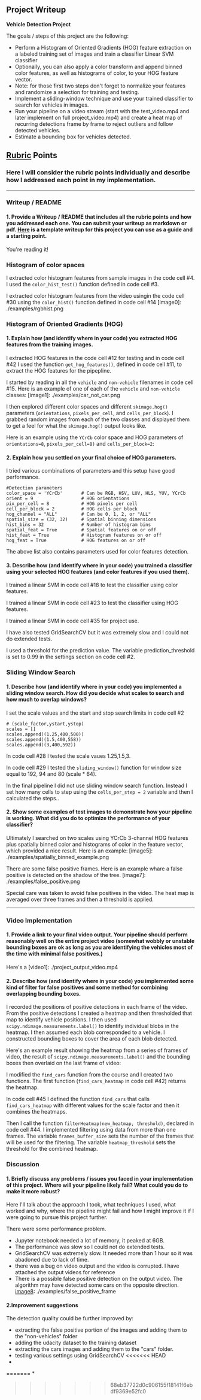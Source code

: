 ## Project Writeup

**Vehicle Detection Project**

The goals / steps of this project are the following:

* Perform a Histogram of Oriented Gradients (HOG) feature extraction on a labeled training set of images and train a classifier Linear SVM classifier
* Optionally, you can also apply a color transform and append binned color features, as well as histograms of color, to your HOG feature vector. 
* Note: for those first two steps don't forget to normalize your features and randomize a selection for training and testing.
* Implement a sliding-window technique and use your trained classifier to search for vehicles in images.
* Run your pipeline on a video stream (start with the test_video.mp4 and later implement on full project_video.mp4) and create a heat map of recurring detections frame by frame to reject outliers and follow detected vehicles.
* Estimate a bounding box for vehicles detected.


## [Rubric](https://review.udacity.com/#!/rubrics/513/view) Points
### Here I will consider the rubric points individually and describe how I addressed each point in my implementation.  

---
### Writeup / README

#### 1. Provide a Writeup / README that includes all the rubric points and how you addressed each one.  You can submit your writeup as markdown or pdf.  [Here](https://github.com/udacity/CarND-Vehicle-Detection/blob/master/writeup_template.md) is a template writeup for this project you can use as a guide and a starting point.  

You're reading it!

### Histogram of color spaces
I extracted color histogram features from sample images in the code cell #4. I used the `color_hist_test()` function defined in code cell #3.

I extracted color histogram features from the video usingin the code cell #30 using the `color_hist()` function defined in code cell #14
[image0]: ./examples/rgbhist.png


### Histogram of Oriented Gradients (HOG)

#### 1. Explain how (and identify where in your code) you extracted HOG features from the training images.

I extracted HOG features in the code cell #12 for testing and in code cell #42 I used the function `get_hog_features()`, defined in code cell #11, to extract the HOG features for the pipepline.

I started by reading in all the `vehicle` and `non-vehicle` filenames in code cell #15.  Here is an example of one of each of the `vehicle` and `non-vehicle` classes:
[image1]: ./examples/car_not_car.png

I then explored different color spaces and different `skimage.hog()` parameters (`orientations`, `pixels_per_cell`, and `cells_per_block`).  I grabbed random images from each of the two classes and displayed them to get a feel for what the `skimage.hog()` output looks like.

Here is an example using the `YCrCb` color space and HOG parameters of `orientations=8`, `pixels_per_cell=8)` and `cells_per_block=2`:

[image2]: ./examples/HOG_example.png

#### 2. Explain how you settled on your final choice of HOG parameters.

I tried various combinations of parameters and this setup have good performance.

```
#Detection parameters
color_space = 'YCrCb' 		# Can be RGB, HSV, LUV, HLS, YUV, YCrCb
orient = 9   				# HOG orientations
pix_per_cell = 8 			# HOG pixels per cell
cell_per_block = 2 			# HOG cells per block
hog_channel = "ALL" 		# Can be 0, 1, 2, or "ALL"
spatial_size = (32, 32)		# Spatial binning dimensions
hist_bins = 32    			# Number of histogram bins
spatial_feat = True 		# Spatial features on or off
hist_feat = True 			# Histogram features on or off
hog_feat = True 			# HOG features on or off
```

The above list also contains parameters used for color features detection.


#### 3. Describe how (and identify where in your code) you trained a classifier using your selected HOG features (and color features if you used them).

I trained a linear SVM in code cell #18 to test the classifier using color features.

I trained a linear SVM in code cell #23 to test the classifier using HOG  features.

I trained a linear SVM in code cell #35 for project use.

I have also tested GridSearchCV but it was extremely slow and I could not do extended tests.

I used a threshold for the prediction value. The variable prediction_threshold is set to 0.99 in the settings section on code cell #2.

### Sliding Window Search

#### 1. Describe how (and identify where in your code) you implemented a sliding window search.  How did you decide what scales to search and how much to overlap windows?

I set the scale values and the start and stop search limits in code cell #2
```
# (scale_factor,ystart,ystop)
scales = []
scales.append((1.25,400,500))
scales.append((1.5,400,558))
scales.append((3,400,592))
```

In code cell #28 I tested the scale vaues 1.25,1.5,3.

[image3]: ./examples/sliding_long.png
[image3]: ./examples/sliding_medium.png
[image3]: ./examples/sliding_short.png

In code cell #29 I  tested the `sliding_window()` function for window size equal to 192, 94 and 80 (scale * 64).

[image3]: ./examples/sliding3.png
[image3]: ./examples/sliding1.5.png
[image3]: ./examples/sliding1.25.png

In the final pipeline I did not use sliding window search function. Instead I set how many cells to step using the `cells_per_step = 2` variable and then I calculated the steps..

#### 2. Show some examples of test images to demonstrate how your pipeline is working.  What did you do to optimize the performance of your classifier?

Ultimately I searched on two scales using YCrCb 3-channel HOG features plus spatially binned color and histograms of color in the feature vector, which provided a nice result.  Here is an example:
[image5]: ./examples/spatially_binned_example.png

There are some false positive frames. Here is an example whare a false positive is detected on the shadow of the tree.
[image7]: ./examples/false_positive.png

Special care was taken to avoid false positives in the video. 
The heat map is averaged over three frames and then a threshold is applied. 

---

### Video Implementation

#### 1. Provide a link to your final video output.  Your pipeline should perform reasonably well on the entire project video (somewhat wobbly or unstable bounding boxes are ok as long as you are identifying the vehicles most of the time with minimal false positives.)
Here's a 
[video1]: ./project_output_video.mp4


#### 2. Describe how (and identify where in your code) you implemented some kind of filter for false positives and some method for combining overlapping bounding boxes.

I recorded the positions of positive detections in each frame of the video.  From the positive detections I created a heatmap and then thresholded that map to identify vehicle positions.  I then used `scipy.ndimage.measurements.label()` to identify individual blobs in the heatmap.  I then assumed each blob corresponded to a vehicle.  I constructed bounding boxes to cover the area of each blob detected.  

Here's an example result showing the heatmap from a series of frames of video, the result of `scipy.ndimage.measurements.label()` and the bounding boxes then overlaid on the last frame of video:


[image8]: ./examples/1.jpg
I modified the `find_cars` function from the course and I created two functions. The first function (`find_cars_heatmap` in code cell #42) returns the heatmap.

In code cell #45 I defined the function `find_cars` that calls `find_cars_heatmap` with different values for the scale factor and then it combines the heatmaps. 

Then I call the function `filterHeatmap(new_heatmap, threshold)`, declared in code cell #44. I implemented filtering using data from more than one frames. The variable `frames_buffer_size` sets the number of the frames that will be used for the filtering. 
The variable `heatmap_threshold` sets the threshold for the combined heatmap.



### Discussion

#### 1. Briefly discuss any problems / issues you faced in your implementation of this project.  Where will your pipeline likely fail?  What could you do to make it more robust?

Here I'll talk about the approach I took, what techniques I used, what worked and why, where the pipeline might fail and how I might improve it if I were going to pursue this project further.  

There were some performance problem.
* Jupyter notebook needed a lot of memory, it peaked at 6GB.
* The performance was slow so I could not do extended tests.
* GridSearchCV was extremely slow. It needed more than 1 hour so it was abadoned due to lack of time.
* there was a bug on video output and the video is corrupted. I have attached the output videos for reference
* There is a possible false positive detection on the output video. The algorithm may have detected some cars on the opposite direction.
[image8]: ./examples/false_positive_frame

#### 2.Improvement suggestions

The detection quality could be further improved by:
* extracting the false positive portion of the images and adding them to the "non-vehicles" folder
* adding the udacity dataset to the training dataset
* extracting the cars images and adding them to the "cars" folder. 
* testing various settings using GridSearchCV
<<<<<<< HEAD
* 
=======
* 
>>>>>>> 68eb37722d0c906155f18141f6ebdf9369e52fc0
